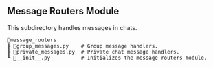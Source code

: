 ## Message Routers Module
This subdirectory handles messages in chats.

```plaintext
📂message_routers         
┣ 📜group_messages.py    # Group message handlers.
┣ 📜private_messages.py  # Private chat message handlers.
┗ 📜__init__.py          # Initializes the message routers module.
```